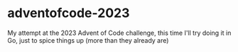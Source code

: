 # adventofcode-2023
My attempt at the 2023 Advent of Code challenge, this time I'll try doing it in Go, just to spice things up (more than they already are)
